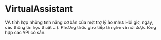 # VirtualAssistant
VA tính hợp những tính năng cơ bản của một trợ lý ảo (như: Hỏi giờ, ngày, các thông tin học thuật ...). Phương thức giao tiếp là nghe và nói được tổng hợp các API có sẵn.
